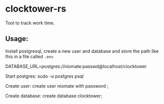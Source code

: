 # clocktower-rs
Tool to track work time.

## Usage:

Install postgresql, create a new user and database and store the path like this in a file called `.env`

DATABASE_URL=postgres://niomate:passwd@localhost/clocktower

Start postgres: sudo -u postgres psql

Create user: create user niomate with password <passwd>;

Create database: create database clocktower;
